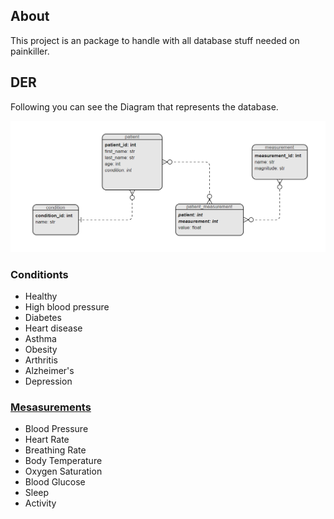 ## About

This project is an package to handle with all database stuff needed on painkiller.

## DER

Following you can see the Diagram that represents the database.

![image](painkiller-ai-database.png)


### Conditionts

- Healthy
- High blood pressure
- Diabetes
- Heart disease
- Asthma
- Obesity
- Arthritis
- Alzheimer's
- Depression

### [Mesasurements](https://askthescientists.com/measuring-health/)

- Blood Pressure
- Heart Rate
- Breathing Rate
- Body Temperature
- Oxygen Saturation
- Blood Glucose
- Sleep
- Activity